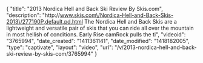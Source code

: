 {
    "title": "2013 Nordica Hell and Back Ski Review By Skis.com",
    "description": "http:\/\/www.skis.com\/Nordica-Hell-and-Back-Skis-2013\/277190P,default,pd.html  The Nordica Hell and Back Skis are a lightweight and versatile pair of skis that you can ride all over the mountain in most hellish of conditions. Early Rise camRock pulls the ti",
    "videoid": "3765994",
    "date_created": "1411361141",
    "date_modified": "1418182005",
    "type": "captivate",
    "layout": "video",
    "url": "\/v\/2013-nordica-hell-and-back-ski-review-by-skis-com\/3765994"
}